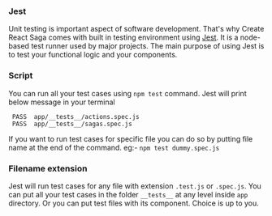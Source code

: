 ### Jest

Unit testing is important aspect of software development. That's why Create React Saga comes with built in testing environment using <a href="https://jestjs.io/docs/en/getting-started" target="_blank">Jest</a>. It is a node-based test runner used by major projects. The main purpose of using Jest is to test your functional logic and your components.

### Script

You can run all your test cases using `npm test` command. Jest will print below message in your terminal

```
 PASS  app/__tests__/actions.spec.js
 PASS  app/__tests__/sagas.spec.js
```

If you want to run test cases for specific file you can do so by putting file name at the end of the command. eg:- `npm test dummy.spec.js`

### Filename extension

Jest will run test cases for any file with extension `.test.js` or `.spec.js`. You can put all your test cases in the folder `__tests__` at any level inside `app` directory. Or you can put test files with its component. Choice is up to you.